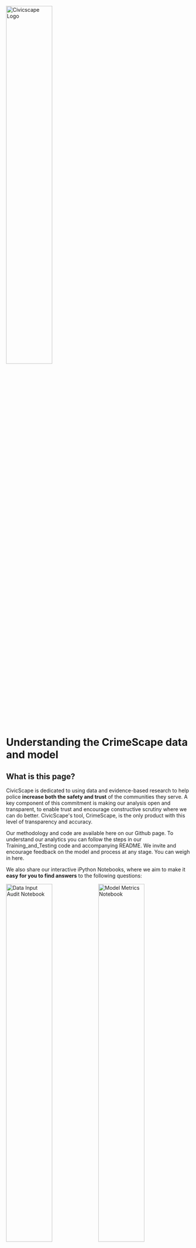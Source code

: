 <a href="https://www.civicscape.com"><img src="https://4-x.github.io/CivicScape/logo.svg" width="50%" alt="Civicscape Logo"></a>

# Understanding the CrimeScape data and model
## What is this page?
CivicScape is dedicated to using data and evidence-based research to help police **increase both the safety and trust** of the communities they serve. A key component of this commitment is making our analysis open and transparent, to enable trust and encourage constructive scrutiny where we can do better. CivicScape's tool, CrimeScape, is the only product with this level of transparency and accuracy.

Our methodology and code are available here on our Github page. To understand our analytics you can follow the steps in our Training_and_Testing code and accompanying README. We invite and encourage feedback on the model and process at any stage. You can weigh in here.

We also share our interactive iPython Notebooks, where we aim to make it **easy for you to find answers** to the following questions:

<a href="https://github.com/CivicScape/CivicScape/blob/master/evaluation_notebooks/notebooks/DataInputsPractices.ipynb"><img src="https://4-x.github.io/CivicScape/1.svg" width="50%" alt="Data Input Audit Notebook"></a><a href="https://github.com/CivicScape/CivicScape/blob/master/evaluation_notebooks/notebooks/ModelDataPractices.ipynb"><img src="https://4-x.github.io/CivicScape/2.svg" width="50%" alt="Model Metrics Notebook"></a>
<a href="https://github.com/CivicScape/CivicScape/blob/master/evaluation_notebooks/notebooks/PreventingBias.ipynb"><img src="https://4-x.github.io/CivicScape/3.svg" width="50%" alt="Bias in Crime Data Notebook"></a><a href="https://github.com/CivicScape/CivicScape/blob/master/evaluation_notebooks/notebooks/PoliceDeployment.ipynb"><img src="https://4-x.github.io/CivicScape/4.svg" width="50%" alt="Police Deployment Notebook"></a>

## Data
CrimeScape generates its risk assessments using data that is open and available to the public whenever possible. Though some jurisdictions choose to not make their crime data publicly available, all CrimeScape data sources that are public can be accessed below:

#### Example Dataset; Variables used; Source

##### ![Recent Crime Activity](./docs/Asset6.png "Recent Crime Activity") Recent Crime Activity
Violent Crime: Robbery, assault, homicide, shooting events comprise violent crime. Property crime: motor vehicle theft and burglary; Open data portals by city; crime data provided by jurisdictions.
##### ![Community Input](./docs/Asset7.png "Community Input") Community Input
Different communities have different 311 or community input lines and categories, for example include 311 reports for street light outages and abandoned building reports; Open data portals by city; provided by jurisdiction.
##### ![Event Date and Time](./docs/Asset8.png "Event Date and Time") Event Date and Time
Date and time of the crime or 311 event; Open data portals by city; provided by jurisdiction.
##### ![Event Census Tracts](./docs/Asset9.png "Event Census Tracts") Event Census Tracts
Census tract of the crime or call for service event location; Open data portals by city; U.S. Census Bureau shapefiles.
##### ![Weather Forecasts](./docs/Asset10.png "Weather Forecasts") Weather Forecasts
Temperature, precipitation, relative humidity, wind speed, change in all of these conditions; National Oceanic and Atmospheric Administration (NOAA) and forecast.io.

#### Data Input Audit Notebook: How does CivicScape check for data quality?  
**CivicScape evaluates all data regularly before it is deployed in the model**. Poor quality data, meaning data that is systematically missing observations or important categories, such as the date or time of an event, can inject bias into a model and result in inaccurate predictions. Our forthcoming working whitepaper on bias in crime data will provide an overview of research about bias in crime data and the resulting implications for its use.  

**Our audits of all input data can be replicated** by running our Data Input Audit Notebook available here on our Github page.

![Civicscape Map](./docs/Map.PNG)

## Model
Currently, CrimeScape uses **an ensemble of feed-forward neural network models** tuned to the specific nature of crime data to understand patterns of crime across a city over time. Every model generates risk assessments for every area (roughly 3 block radius) of a jurisdiction at any a given hour, updated regularly based on slightly different initial conditions. The final risk assessment for each area that we use in CrimeScape is a weighted average based on recent historical performance. A **patent is pending** on this work.

### Our Model Differs from Previous Crime Models in Several Key Ways:
1. We focus our model on **the information most useful for deployment**. CivicScape calculates not just the absolute chance of crime, but the **relative chance** for a given area at a given time compared to the rest of the city, so that officers are able to easily understand how to act on the information in **real time**.

1. CrimeScape analytics are trained to **recognize how quickly the landscape can change**. Our model has the unique capacity to analyze **changes in crime risk through time**, from one hour to the next. This is in part because we leverage information on how changes in the environment over a specific time period, such as the speed of changes in temperature, can impact the risk at any given area of the city.

1. We employ cutting edge science to **manage the sparsity of crime events**. In the eyes of an analyst, crime is a relatively rare event, and the model used to analyze it should be specifically tuned to this fact in order to perform accurately. CrimeScape creates a dataset with a more balanced distribution of instances of crime and no-crime to allow for better understanding of the conditions under which crime does occur. This technique of decreasing the sampling rate of no-crime occurrences at an optimal rate is called sometimes called “**downsampling**”.

1. CrimeScape models **only use reliable raw data**. Alongside our input data evaluation that **checks for missing or biased data** outlined in our code supplied, the model also employs numerous random subsets of the crime data that are then **each trained in a separate neural network**. This decreases the influence that problematic outliers or errors in the raw data may have on the neural network performance.

#### Model Evaluation Metrics Notebook: How do CrimeScape Models perform?
We evaluate our models using several different metrics. To start, we examine the relationship between recent crime events recorded and how often our model correctly anticipates or misses these events. These include (but are not limited to):
- True Positive Rate: When a crime does happen, the percent of the time the model correctly anticipates it.
- True Negative Rate: When a crime does not happen, percent of the time the model correctly anticipates that a crime would not happen.
- False Positive Rate: When a crime does not happen, percent of the time the model incorrectly anticipates that an event would occur.
- False Negative Rate: When a crime does happen, the percent of the time the model misses it.

To maintain usefulness of this evaluation in the field, all of our evaluation metrics are based on events and risk assessments for a one hour and roughly three-block radius unit of analysis.

Keeping with our **commitment to transparency**, in our Model Evaluation Metrics notebook, we make available the model metrics detailed here and more, in addition to a comparison of all metrics to a baseline model that mimics those employed today in many departments.

## Evaluation
At CivicScape, we’re thinking hard about algorithms and how we evaluate their impact beyond simply how accurately our models perform.

#### Police Deployment Evaluation Notebook: How does CrimeScape make police more efficient?
Analytics can have substantial positive impact in **making police deployment more efficient**. Though every police department deploys officers in a different way, we make some assumptions that allow us to visualize and quantify the improvements in crime prevention that police in the right place at the right time can attain through the use of CivicScape.

#### Bias Evaluation Notebook: How does CrimeScape think about bias in crime prediction?
We’re concerned not only with how well CivicScape anticipates crime, but also about how bias in crime data can result in disparate public safety outcomes within a community. The notebook Preventing Bias is an overview of bias in crime data and an evaluation the how **CrimeScape aims to measure and does its best to remove problematic bias** that could drive incorrect risk assessments.

We are constantly adding new work as we develop it. **Please weigh in,** watch our code on this page as we push out new information, or [contact us here.](https://civicscape.com)

